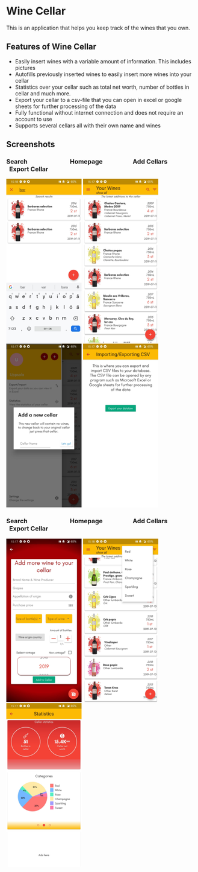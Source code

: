 # Wine Cellar

This is an application that helps you keep track of the wines that you own.

## Features of Wine Cellar

* Easily insert wines with a variable amount of information. This includes pictures
* Autofills previously inserted wines to easily insert more wines into your cellar
* Statistics over your cellar such as total net worth, number of bottles in cellar and much more.
* Export your cellar to a csv-file that you can open in excel or google sheets for further
processing of the data
* Fully functional without internet connection and does not require an account to use
* Supports several cellars all with their own name and wines

## Screenshots
### Search &emsp; &emsp; &emsp; &emsp; &nbsp; &emsp; Homepage &emsp; &emsp; &emsp; &nbsp; &nbsp; Add Cellars &emsp; &emsp; &emsp; &nbsp; &nbsp; Export Cellar
<img src="screenshots/search.jpg" width="200px"> <img src="screenshots/homepage.jpg" width="200px"> <img src="screenshots/create_new_cellar.jpg" width="200px"> <img src="screenshots/export_database.jpg" width="200px"> 
### Search &emsp; &emsp; &emsp; &emsp; &nbsp; &emsp; Homepage &emsp; &emsp; &emsp; &nbsp; &nbsp; Add Cellars &emsp; &emsp; &emsp; &nbsp; &nbsp; Export Cellar
<img src="screenshots/add_wine.jpg" width="200px"> <img src="screenshots/sort_wines.jpg" width="200px"> <img src="screenshots/statistics.jpg" width="200px">

